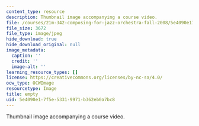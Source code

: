 ```yaml
---
content_type: resource
description: Thumbnail image accompanying a course video.
file: /courses/21m-342-composing-for-jazz-orchestra-fall-2008/5e4090e17f5e53319971b362eb0a7bc8_empty.jpg
file_size: 3672
file_type: image/jpeg
hide_download: true
hide_download_original: null
image_metadata:
  caption: ''
  credit: ''
  image-alt: ''
learning_resource_types: []
license: https://creativecommons.org/licenses/by-nc-sa/4.0/
ocw_type: OCWImage
resourcetype: Image
title: empty
uid: 5e4090e1-7f5e-5331-9971-b362eb0a7bc8
---
```

Thumbnail image accompanying a course video.